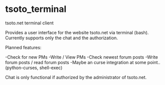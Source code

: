 tsoto_terminal
==============

tsoto.net terminal client

Provides a user interface for the website tsoto.net via terminal (bash). Currently supports only the chat and the authorization. 

Planned features:

-Check for new PMs 
-Write / View PMs
-Check newest forum posts
-Write forum posts / read forum posts
-Maybe an curse integration at some point.. (python-curses, shell-exec)

Chat is only functional if authorized by the administrator of tsoto.net.

